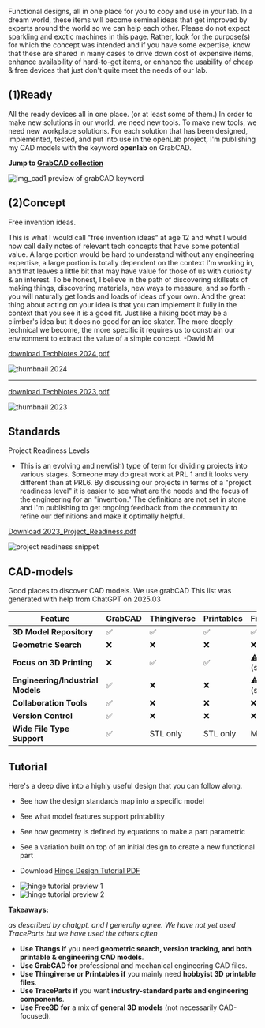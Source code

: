Functional designs, all in one place for you to copy and use in your lab.  In a dream world, these items will become seminal ideas that get improved by experts around the world so we can help each other.  Please do not expect sparkling and exotic machines in this page.  Rather, look for the purpose(s) for which the concept was intended and if you have some expertise, know that these are shared in many cases to drive down cost of expensive items, enhance availability of hard-to-get items, or enhance the usability of cheap & free devices that just don't quite meet the needs of our lab.

## (1)Ready
All the ready devices all in one place.  (or at least some of them.) In order to make new solutions in our world, we need new tools.  To make new tools, we need new workplace solutions.   For each solution that has been designed, implemented, tested, and put into use in the openLab project, I'm publishing my CAD models with the keyword **openlab** on GrabCAD.

**Jump to [GrabCAD collection](https://grabcad.com/library?page=1&time=all_time&sort=recent&query=openlab)**

![img_cad1 preview of grabCAD keyword](img/img_cad1.jpg)


## (2)Concept
Free invention ideas.

This is what I would call "free invention ideas" at age 12 and what I would now call daily notes of relevant tech concepts that have some potential value.   A large portion would be hard to understand without any engineering expertise, a large portion is totally dependent on the context I'm working in, and that leaves a little bit that may have value for those of us with curiosity & an interest.  To be honest, I believe in the path of discovering skillsets of making things, discovering materials, new ways to measure, and so forth - you will naturally get loads and loads of ideas of your own.  And the great thing about acting on your idea is that you can implement it fully in the context that you see it is a good fit.  Just like a hiking boot may be a climber's idea but it does no good for an ice skater.  The more deeply technical we become, the more specific it requires us to constrain our environment to extract the value of a simple concept.  -David M

[download TechNotes 2024 pdf](docs/techNotes_2024.pdf)

![thumbnail 2024](img/img_techNotes2024.jpg)

---

[download TechNotes 2023 pdf](docs/techNotes_2023.pdf)

![thumbnail 2023](img/img_techNotes2023.jpg)

## Standards

Project Readiness Levels
* This is an evolving and new(ish) type of term for dividing projects into various stages.  Someone may do great work at PRL 1 and it looks very different than at PRL6.  By discussing our projects in terms of a "project readiness level" it is easier to see what are the needs and the focus of the engineering for an "invention."  The definitions are not set in stone and I'm publishing to get ongoing feedback from the community to refine our definitions and make it optimally helpful.
  
[Download 2023_Project_Readiness.pdf](https://github.com/user-attachments/files/19146886/2023_Project_Readiness.pdf)

![project readiness snippet](img/img_PRL.jpg)

## CAD-models

Good places to discover CAD models.  We use grabCAD This list was generated with help from ChatGPT on 2025.03


| Feature                           | GrabCAD | Thingiverse | Printables | Free3D    | TraceParts  |
| --------------------------------- | ------- | ----------- | ---------- | --------- | ----------- |
| **3D Model Repository**           | ✅       | ✅           | ✅          | ✅         | ✅           |
| **Geometric Search**              | ❌       | ❌           | ❌          | ❌         | ❌           |
| **Focus on 3D Printing**          | ❌       | ✅           | ✅          | ⚠️ (some) | ❌           |
| **Engineering/Industrial Models** | ✅       | ❌           | ❌          | ⚠️ (some) | ✅           |
| **Collaboration Tools**           | ✅       | ❌           | ❌          | ❌         | ❌           |
| **Version Control**               | ✅       | ❌           | ❌          | ❌         | ❌           |
| **Wide File Type Support**        | ✅       | STL only    | STL only   | Mixed     | CAD formats |

## Tutorial
Here's a deep dive into a highly useful design that you can follow along.
* See how the design standards map into a specific model
* See what model features support printability
* See how geometry is defined by equations to make a part parametric
* See a variation built on top of an initial design to create a new functional part

* Download [Hinge Design Tutorial PDF](docs/)
- ![hinge tutorial preview 1](img/preview_hingeTutorial1.jpg)
- ![hinge tutorial preview 2](img/preview_hingeTutorial2.jpg)

**Takeaways:**

_as described by chatgpt, and I generally agree.  We have not yet used TraceParts but we have used the others often_

- **Use Thangs if** you need **geometric search, version tracking, and both printable & engineering CAD models**.
- **Use GrabCAD for** professional and mechanical engineering CAD files.
- **Use Thingiverse or Printables if** you mainly need **hobbyist 3D printable files**.
- **Use TraceParts if** you want **industry-standard parts and engineering components**.
- **Use Free3D for** a mix of **general 3D models** (not necessarily CAD-focused).
